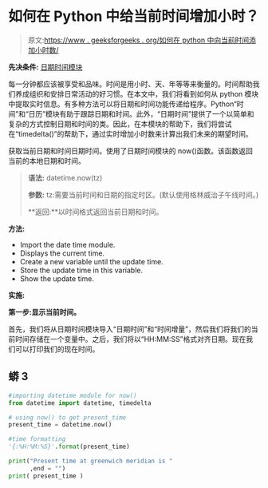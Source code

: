# 如何在 Python 中给当前时间增加小时？

> 原文:[https://www . geeksforgeeks . org/如何在 python 中向当前时间添加小时数/](https://www.geeksforgeeks.org/how-to-add-hours-to-the-current-time-in-python/)

**先决条件:** [日期时间模块](https://www.geeksforgeeks.org/python-datetime-module-with-examples/)

每一分钟都应该被享受和品味。时间是用小时、天、年等等来衡量的。时间帮助我们养成组织和安排日常活动的好习惯。在本文中，我们将看到如何从 python 模块中提取实时信息。有多种方法可以将日期和时间功能传递给程序。Python“时间”和“日历”模块有助于跟踪日期和时间。此外，“日期时间”提供了一个以简单和复杂的方式控制日期和时间的类。因此，在本模块的帮助下，我们将尝试在“timedelta()”的帮助下，通过实时增加小时数来计算出我们未来的期望时间。

获取当前日期和时间日期时间。使用了日期时间模块的 now()函数。该函数返回当前的本地日期和时间。

> **语法:** datetime.now(tz)
> 
> **参数:** tz:需要当前时间和日期的指定时区。(默认使用格林威治子午线时间。)
> 
> **返回:**以时间格式返回当前日期和时间。

**方法:**

*   Import the date time module.
*   Displays the current time.
*   Create a new variable until the update time.
*   Store the update time in this variable.
*   Show the update time.

**实施:**

**第一步:显示当前时间。**

首先，我们将从日期时间模块导入“日期时间”和“时间增量”，然后我们将我们的当前时间存储在一个变量中。之后，我们将以“HH:MM:SS”格式对齐日期。现在我们可以打印我们的现在时间。

## 蟒 3

```py
#importing datetime module for now()  
from datetime import datetime, timedelta  

# using now() to get present_time  
present_time = datetime.now()  

#time formatting
'{:%H:%M:%S}'.format(present_time)    

print("Present time at greenwich meridian is "
      ,end = "")  
print( present_time )
```
